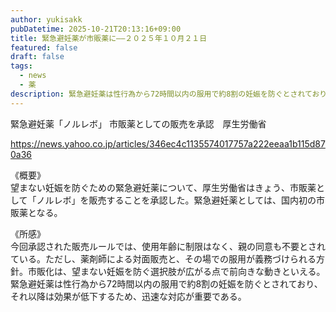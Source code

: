 ```yaml
---
author: yukisakk
pubDatetime: 2025-10-21T20:13:16+09:00
title: 緊急避妊薬が市販薬に——２０２５年１０月２１日
featured: false
draft: false
tags:
  - news
  - 薬
description: 緊急避妊薬は性行為から72時間以内の服用で約8割の妊娠を防ぐとされており、それ以降は効果が低下するため、迅速な対応が重要である。
---
```


緊急避妊薬「ノルレボ」 市販薬としての販売を承認　厚生労働省

https://news.yahoo.co.jp/articles/346ec4c1135574017757a222eeaa1b115d870a36

《概要》\
望まない妊娠を防ぐための緊急避妊薬について、厚生労働省はきょう、市販薬として「ノルレボ」を販売することを承認した。緊急避妊薬としては、国内初の市販薬となる。

《所感》\
今回承認された販売ルールでは、使用年齢に制限はなく、親の同意も不要とされている。ただし、薬剤師による対面販売と、その場での服用が義務づけられる方針。市販化は、望まない妊娠を防ぐ選択肢が広がる点で前向きな動きといえる。緊急避妊薬は性行為から72時間以内の服用で約8割の妊娠を防ぐとされており、それ以降は効果が低下するため、迅速な対応が重要である。
